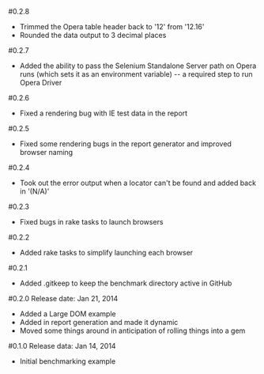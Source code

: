 #0.2.8

+ Trimmed the Opera table header back to '12' from '12.16'
+ Rounded the data output to 3 decimal places

#0.2.7

+ Added the ability to pass the Selenium Standalone Server path on Opera runs (which sets it as an environment variable) -- a required step to run Opera Driver

#0.2.6

+ Fixed a rendering bug with IE test data in the report

#0.2.5

+ Fixed some rendering bugs in the report generator and improved browser naming

#0.2.4

+ Took out the error output when a locator can't be found and added back in '(N/A)'

#0.2.3

+ Fixed bugs in rake tasks to launch browsers

#0.2.2

+ Added rake tasks to simplify launching each browser

#0.2.1

+ Added .gitkeep to keep the benchmark directory active in GitHub

#0.2.0
Release date: Jan 21, 2014

+ Added a Large DOM example
+ Added in report generation and made it dynamic
+ Moved some things around in anticipation of rolling things into a gem

#0.1.0
Release data: Jan 14, 2014

+ Initial benchmarking example
